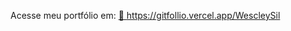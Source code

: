 
Acesse meu portfólio em: 
<a href="https://gitfollio.vercel.app/WescleySil"> 🔗
  https://gitfollio.vercel.app/WescleySil
</a>

<!-- GitFolio:start
{
  "gitfolio": "on",
  "name": "Wescley Silva",
  "email": "wescley.silva.cas@gmail.com",
  "tagline": "FullStack Developer",
  "avatar_url": "https://avatars.githubusercontent.com/u/73146483?v=4",
  "website": "https://wescley-silva.vercel.app",
  "githubUser": "WescleySil",
  "linkedinUser": "https://linkedin.com/in/wescleysil",
  "about": "Olá! Sou Wescley Silva, desenvolvedor FullStack apaixonado por criar soluções que unem performance e usabilidade. Minha especialidade é usar o poder do Laravel para construir backends robustos e a reatividade do Vue.JS para interfaces dinâmicas. Acredito na tecnologia como ferramenta para resolver problemas reais, otimizando processos com automação(Docker, CI/CD). Além do código, dedico meu tempo a compartilhar conhecimento e fortalecer a comunidade de desenvolvedores. Vamos inovar juntos? ",
  "showStars": true,
  "showFollowers": true,
  "followers": 30,
  "following": 32,
  "themeId": "dark",
  "tech": [
  "PHP ",
  "Laravel ",
  "VueJS ",
  "APIs RESTful ",
  "Docker ",
  "Git ",
  "MySQL ",
  "Javascript ",
  "Python ",
  "MVC ",
  "Typescript ",
  "SOLID ",
  "TailwindCSS ",
  "Linux ",
  "CI/CD ",
  "React ",
  "OctoberCMS ",
  "AWS ",
  "Bootstrap ",
  "Testes Automatizados ",
  "Jest ",
  "HTML ",
  "CSS ",
  "Amazon S3 ",
  "Cypress ",
  "Postman"
],
  "projects": [
  {
    "id": 991613590,
    "repoName": "projeto-microservicos-unifor",
    "url": "https://github.com/WescleySil/projeto-microservicos-unifor",
    "stars": 1,
    "description": "Smart garden é um sistema web arquitetado em microserviços e utilizando tecnologias como php, html, css e javascript.",
    "image": "",
    "techs": [],
    "deploy": "",
    "highlighted": false
  },
  {
    "id": 966160052,
    "repoName": "bad-memory-quiz-api",
    "url": "https://github.com/WescleySil/bad-memory-quiz-api",
    "stars": 0,
    "description": "An api to store Q&A totally personalizable. To enhance your bad memory for things.",
    "image": "",
    "techs": [],
    "deploy": "",
    "highlighted": false
  },
  {
    "id": 1057286836,
    "repoName": "calculadora-js",
    "url": "https://github.com/WescleySil/calculadora-js",
    "stars": 0,
    "description": "Calculadora feita em HTMl, CSS e JS",
    "image": "",
    "techs": [],
    "deploy": "",
    "highlighted": false
  }
]
}
GitFolio:end -->
  
